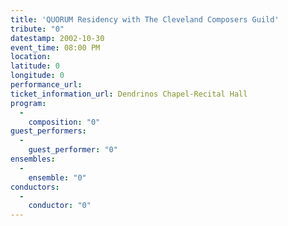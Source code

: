 ```yaml
---
title: 'QUORUM Residency with The Cleveland Composers Guild'
tribute: "0"
datestamp: 2002-10-30
event_time: 08:00 PM
location: 
latitude: 0
longitude: 0
performance_url: 
ticket_information_url: Dendrinos Chapel-Recital Hall
program: 
  -
    composition: "0"
guest_performers: 
  -
    guest_performer: "0"
ensembles: 
  -
    ensemble: "0"
conductors: 
  -
    conductor: "0"
---
```

